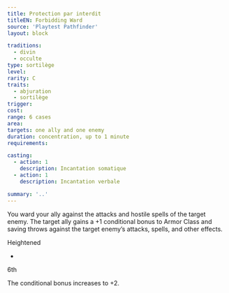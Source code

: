 ```yaml
---
title: Protection par interdit
titleEN: Forbidding Ward
source: 'Playtest Pathfinder'
layout: block

traditions:
  - divin
  - occulte
type: sortilège
level: 
rarity: C
traits:
  - abjuration
  - sortilège
trigger: 
cost: 
range: 6 cases
area: 
targets: one ally and one enemy
duration: concentration, up to 1 minute
requirements: 

casting:
  - action: 1
    description: Incantation somatique
  - action: 1
    description: Incantation verbale

summary: '..'
---
```

You ward your ally against the attacks and hostile spells of the target enemy. The target ally gains a +1 conditional bonus to Armor Class and saving throws against the target enemy’s attacks, spells, and other effects.

Heightened

-

6th

The conditional bonus increases to +2.